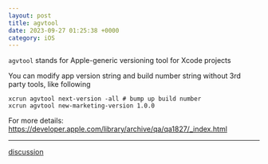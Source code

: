 ```yaml
---
layout: post
title: agvtool
date: 2023-09-27 01:25:38 +0000
category: iOS
---
```


`agvtool` stands for Apple-generic versioning tool for Xcode projects

You can modify app version string and build number string without 3rd party tools, like following

```
xcrun agvtool next-version -all # bump up build number
xcrun agvtool new-marketing-version 1.0.0
```

For more details: https://developer.apple.com/library/archive/qa/qa1827/_index.html

---
[discussion](https://github.com/junkpiano/til/issues/26)
